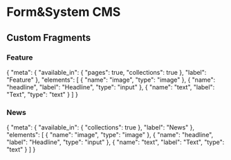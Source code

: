# Form&System CMS


## Custom Fragments

### Feature
{
    "meta": {
        "available_in": {
            "pages": true,
            "collections": true
        },
        "label": "Feature"
    },
    "elements": [
        {
            "name": "image",
            "type": "image"
        },
        {
            "name": "headline",
            "label": "Headline",
            "type": "input"
        },
        {
            "name": "text",
            "label": "Text",
            "type": "text"
        }
    ]
}

### News
{
    "meta": {
        "available_in": {
            "collections": true
        },
        "label": "News"
    },
    "elements": [
        {
            "name": "image",
            "type": "image"
        },
        {
            "name": "headline",
            "label": "Headline",
            "type": "input"
        },
        {
            "name": "text",
            "label": "Text",
            "type": "text"
        }
    ]
}